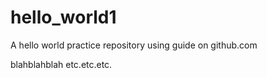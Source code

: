 # hello_world1
A hello world practice repository using guide on github.com


blahblahblah etc.etc.etc.

